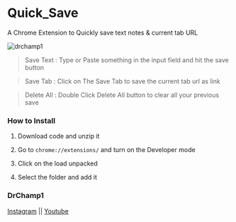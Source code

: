 # Quick_Save
A Chrome Extension to Quickly save text notes &amp; current tab URL

<img src="https://prnt.sc/1z08az6" alt="drchamp1" border="0"></a>


> Save Text : Type or Paste something in the input field and hit the save button

> Save Tab  : Click on The Save Tab to save the current tab url as link

> Delete All : Double Click Delete All button to clear all your previous save


### How to Install

1. Download code and unzip it

2. Go to `chrome://extensions/` and turn on the Developer mode

3. Click on the load unpacked

4. Select the folder and add it




### DrChamp1 

[Instagram](https://www.instagram.com/a_mythical_kid) || [Youtube](https://www.youtube.com/technicalnisarg)
